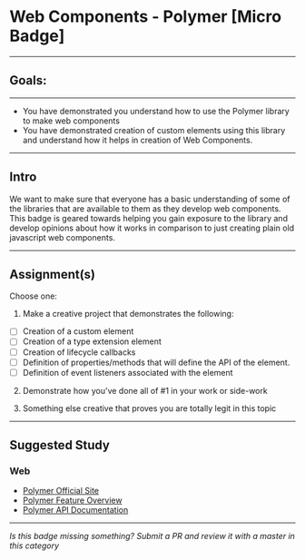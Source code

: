 # Web Components - Polymer [Micro Badge]

------

## Goals:

------

- You have demonstrated you understand how to use the Polymer library to make web components
- You have demonstrated creation of custom elements using this library and understand how it helps in creation of Web Components.

-----

## Intro

We want to make sure that everyone has a basic understanding of some of the libraries that are available to them as they develop web components. This badge is geared towards helping you gain exposure to the library and develop opinions about how it works in comparison to just creating plain old javascript web components.

-----

## Assignment(s)

Choose one:

1) Make a creative project that demonstrates the following:
- [ ] Creation of a custom element
- [ ] Creation of a type extension element
- [ ] Creation of lifecycle callbacks
- [ ] Definition of properties/methods that will define the API of the element.
- [ ] Definition of event listeners associated with the element

2) Demonstrate how you've done all of #1 in your work or side-work

3) Something else creative that proves you are totally legit in this topic

---------------

## Suggested Study

### Web
- [Polymer Official Site](https://www.polymer-project.org/1.0/)
- [Polymer Feature Overview](https://www.polymer-project.org/1.0/docs/devguide/feature-overview)
- [Polymer API Documentation](https://www.polymer-project.org/1.0/docs/api/Polymer.Base)

-----

  *Is this badge missing something? Submit a PR and review it with a master in this category*
